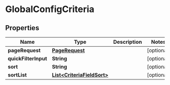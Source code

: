 # GlobalConfigCriteria

## Properties
Name | Type | Description | Notes
------------ | ------------- | ------------- | -------------
**pageRequest** | [**PageRequest**](PageRequest.md) |  |  [optional]
**quickFilterInput** | **String** |  |  [optional]
**sort** | **String** |  |  [optional]
**sortList** | [**List&lt;CriteriaFieldSort&gt;**](CriteriaFieldSort.md) |  |  [optional]
